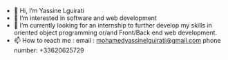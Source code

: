 - 👋 Hi, I’m Yassine Lguirati
- 👀 I’m interested in software and web development
- 🌱 I’m currently looking for an internship to further develop my skills in oriented object programming or/and Front/Back end web development.
- 📫 How to reach me : email : mohamedyassinelguirati@gmail.com
                        phone number: +33620625729


